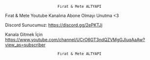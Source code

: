                             Fırat & Mete ALTYAPI
Fırat & Mete  Youtube Kanalına Abone Olmayı Unutma <3
 
Discord Sunucumuz: <https://discord.gg/2ePKTJj>
 
Kanala Gitmek İçin <https://www.youtube.com/channel/UCrO6GT3ndQZVMgGJIuqAaAw?view_as=subscriber>


                            Fırat & Mete ALTYAPI